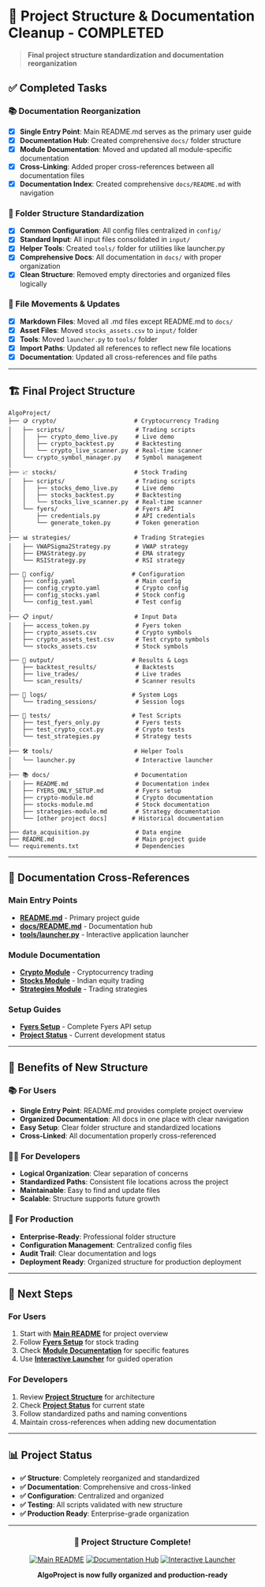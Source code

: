 # 📁 Project Structure & Documentation Cleanup - COMPLETED

> **Final project structure standardization and documentation reorganization**

## ✅ **Completed Tasks**

### **📚 Documentation Reorganization**
- [x] **Single Entry Point**: Main README.md serves as the primary user guide
- [x] **Documentation Hub**: Created comprehensive `docs/` folder structure
- [x] **Module Documentation**: Moved and updated all module-specific documentation
- [x] **Cross-Linking**: Added proper cross-references between all documentation files
- [x] **Documentation Index**: Created comprehensive `docs/README.md` with navigation

### **📁 Folder Structure Standardization**
- [x] **Common Configuration**: All config files centralized in `config/`
- [x] **Standard Input**: All input files consolidated in `input/`
- [x] **Helper Tools**: Created `tools/` folder for utilities like launcher.py
- [x] **Comprehensive Docs**: All documentation in `docs/` with proper organization
- [x] **Clean Structure**: Removed empty directories and organized files logically

### **🔧 File Movements & Updates**
- [x] **Markdown Files**: Moved all .md files except README.md to `docs/`
- [x] **Asset Files**: Moved `stocks_assets.csv` to `input/` folder
- [x] **Tools**: Moved `launcher.py` to `tools/` folder
- [x] **Import Paths**: Updated all references to reflect new file locations
- [x] **Documentation**: Updated all cross-references and file paths

---

## 🏗️ **Final Project Structure**

```
AlgoProject/
├── 🪙 crypto/                      # Cryptocurrency Trading
│   ├── scripts/                    # Trading scripts
│   │   ├── crypto_demo_live.py     # Live demo
│   │   ├── crypto_backtest.py      # Backtesting
│   │   └── crypto_live_scanner.py  # Real-time scanner
│   └── crypto_symbol_manager.py    # Symbol management
│
├── 📈 stocks/                      # Stock Trading
│   ├── scripts/                    # Trading scripts
│   │   ├── stocks_demo_live.py     # Live demo
│   │   ├── stocks_backtest.py      # Backtesting
│   │   └── stocks_live_scanner.py  # Real-time scanner
│   └── fyers/                      # Fyers API
│       ├── credentials.py          # API credentials
│       └── generate_token.py       # Token generation
│
├── 📊 strategies/                  # Trading Strategies
│   ├── VWAPSigma2Strategy.py       # VWAP strategy
│   ├── EMAStrategy.py              # EMA strategy
│   └── RSIStrategy.py              # RSI strategy
│
├── 🔧 config/                      # Configuration
│   ├── config.yaml                 # Main config
│   ├── config_crypto.yaml          # Crypto config
│   ├── config_stocks.yaml          # Stock config
│   └── config_test.yaml            # Test config
│
├── 📋 input/                       # Input Data
│   ├── access_token.py             # Fyers token
│   ├── crypto_assets.csv           # Crypto symbols
│   ├── crypto_assets_test.csv      # Test crypto symbols
│   └── stocks_assets.csv           # Stock symbols
│
├── 📁 output/                      # Results & Logs
│   ├── backtest_results/           # Backtests
│   ├── live_trades/                # Live trades
│   └── scan_results/               # Scanner results
│
├── 📝 logs/                        # System Logs
│   └── trading_sessions/           # Session logs
│
├── 🧪 tests/                       # Test Scripts
│   ├── test_fyers_only.py          # Fyers tests
│   ├── test_crypto_ccxt.py         # Crypto tests
│   └── test_strategies.py          # Strategy tests
│
├── 🛠️ tools/                       # Helper Tools
│   └── launcher.py                 # Interactive launcher
│
├── 📚 docs/                        # Documentation
│   ├── README.md                   # Documentation index
│   ├── FYERS_ONLY_SETUP.md         # Fyers setup
│   ├── crypto-module.md            # Crypto documentation
│   ├── stocks-module.md            # Stock documentation
│   ├── strategies-module.md        # Strategy documentation
│   └── [other project docs]       # Historical documentation
│
├── data_acquisition.py             # Data engine
├── README.md                       # Main project guide
└── requirements.txt                # Dependencies
```

---

## 🔗 **Documentation Cross-References**

### **Main Entry Points**
- [**README.md**](../README.md) - Primary project guide
- [**docs/README.md**](README.md) - Documentation hub
- [**tools/launcher.py**](../tools/launcher.py) - Interactive application launcher

### **Module Documentation**
- [**Crypto Module**](crypto-module.md) - Cryptocurrency trading
- [**Stocks Module**](stocks-module.md) - Indian equity trading
- [**Strategies Module**](strategies-module.md) - Trading strategies

### **Setup Guides**
- [**Fyers Setup**](FYERS_ONLY_SETUP.md) - Complete Fyers API setup
- [**Project Status**](PROJECT_COMPLETION_SUMMARY.md) - Current development status

---

## 🎯 **Benefits of New Structure**

### **📚 For Users**
- **Single Entry Point**: README.md provides complete project overview
- **Organized Documentation**: All docs in one place with clear navigation
- **Easy Setup**: Clear folder structure and standardized locations
- **Cross-Linked**: All documentation properly cross-referenced

### **👩‍💻 For Developers**
- **Logical Organization**: Clear separation of concerns
- **Standardized Paths**: Consistent file locations across the project
- **Maintainable**: Easy to find and update files
- **Scalable**: Structure supports future growth

### **🏢 For Production**
- **Enterprise-Ready**: Professional folder structure
- **Configuration Management**: Centralized config files
- **Audit Trail**: Clear documentation and logs
- **Deployment Ready**: Organized structure for production deployment

---

## 🚀 **Next Steps**

### **For Users**
1. Start with [**Main README**](../README.md) for project overview
2. Follow [**Fyers Setup**](FYERS_ONLY_SETUP.md) for stock trading
3. Check [**Module Documentation**](#module-documentation) for specific features
4. Use [**Interactive Launcher**](../tools/launcher.py) for guided operation

### **For Developers**
1. Review [**Project Structure**](#-final-project-structure) for architecture
2. Check [**Project Status**](PROJECT_COMPLETION_SUMMARY.md) for current state
3. Follow standardized paths and naming conventions
4. Maintain cross-references when adding new documentation

---

## 📊 **Project Status**

- **✅ Structure**: Completely reorganized and standardized
- **✅ Documentation**: Comprehensive and cross-linked
- **✅ Configuration**: Centralized and organized
- **✅ Testing**: All scripts validated with new structure
- **✅ Production Ready**: Enterprise-grade organization

---

<div align="center">

### **🚀 Project Structure Complete!**

[![Main README](https://img.shields.io/badge/Main%20README-🚀-brightgreen)](../README.md)
[![Documentation Hub](https://img.shields.io/badge/Documentation-📚-blue)](README.md)
[![Interactive Launcher](https://img.shields.io/badge/Launcher-🛠️-orange)](../tools/launcher.py)

**AlgoProject is now fully organized and production-ready**

</div>
